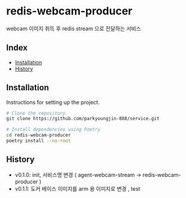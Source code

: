 # redis-webcam-producer

webcam 이미지 취득 후 redis stream 으로 전달하는 서비스

## Index

- [Installation](#installation)
- [History](#History)

## Installation

Instructions for setting up the project.

```bash
# Clone the repository
git clone https://github.com/parkyoungjin-888/service.git

# Install dependencies using Poetry
cd redis-webcam-producer
poetry install --no-root
```

## History
+ v0.1.0: init, 서비스명 변경 ( agent-webcam-stream -> redis-webcam-producer )
+ v0.1.1: 도커 베이스 이미지를 arm 용 이미지로 변경 , test
